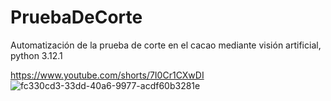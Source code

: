# PruebaDeCorte
Automatización de la prueba de corte en el cacao mediante visión artificial, python 3.12.1

https://www.youtube.com/shorts/7I0Cr1CXwDI
![fc330cd3-33dd-40a6-9977-acdf60b3281e](https://github.com/user-attachments/assets/904876a5-bf8a-4edc-9dfb-215e5e7124f7)
